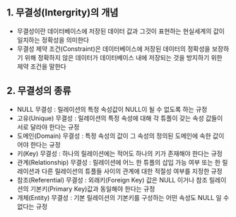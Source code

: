 ## 1. 무결성(Intergrity)의 개념
- 무결성이란 데이터베이스에 저장된 데이터 값과 그것이 표현하는 현실세계의 값이 일치하는 정확성을 의미한다
- 무결성 제약 조건(Constraint)은 데이터베이스에 저장된 데이터의 정확성을 보장하기 위해 정확하지 않은 데이터가 데이터베이스 내에 저장되는 것을 방지하기 위한 제약 조건을 말한다

## 2. 무결성의 종류
- NULL 무결성 : 릴레이션의 특정 속성값이 NULL이 될 수 없도록 하는 규정
- 고유(Unique) 무결성 : 릴레이션의 특정 속성에 대해 각 튜플이 갖는 속성 값들이 서로 달라야 한다는 규정
- 도메인(Domain) 무결성 : 특정 속성의 값이 그 속성의 정의된 도메인에 속한 값이어야 한다는 규정
- 키(Key) 무결성 : 하나의 릴레이션에는 적어도 하나의 키가 존재해야 한다는 규정
- 관계(Relationship) 무결성 : 릴레이션에 어느 한 튜플의 삽입 가능 여부 또는 한 릴레이션과 다른 릴레이션의 튜플들 사이의 관계에 대한 적절성 여부를 지정한 규정
- 참조(Referential) 무결성 : 외래키(Foreign Key) 값은 NULL 이거나 참조 릴레이션의 기본키(Primary Key)값과 동일해야 한다는 규정
- 개체(Entity) 무결성 : 기본 릴레이션의 기본키를 구성하는 어떤 속성도 NULL 일 수 없다는 규정
